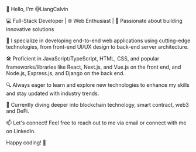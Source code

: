 👋 Hello, I'm @LiangCalvin

💻 Full-Stack Developer | 🌐 Web Enthusiast | 🚀 Passionate about building innovative solutions

🔧 I specialize in developing end-to-end web applications using cutting-edge technologies, from front-end UI/UX design to back-end server architecture.

🛠️ Proficient in JavaScript/TypeScript, HTML, CSS, and popular frameworks/libraries like React, Next.js, and Vue.js on the front end, and Node.js, Express.js, and Django on the back end.

🔍 Always eager to learn and explore new technologies to enhance my skills and stay updated with industry trends.

🌱 Currently diving deeper into blockchain technology, smart contract, web3 and DeFi.

📫 Let's connect! Feel free to reach out to me via email or connect with me on LinkedIn.

Happy coding! 🚀

<!---
LiangCalvin/LiangCalvin is a ✨ special ✨ repository because its `README.md` (this file) appears on your GitHub profile.
You can click the Preview link to take a look at your changes.
--->

